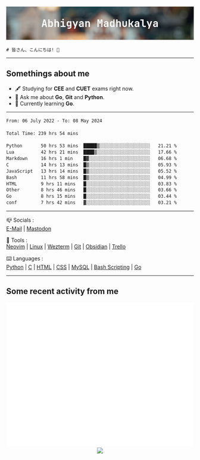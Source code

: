 ![header](./header.png)
```
# 皆さん、こんにちは! 👋
```
---

## Somethings about me
- 🖋️ Studying for **CEE** and **CUET** exams right now.
- 💬 Ask me about **Go**, **Git** and **Python**.
- 🔭 Currently learning **Go**.

---

<!--START_SECTION:waka-->

```txt
From: 06 July 2022 - To: 08 May 2024

Total Time: 239 hrs 54 mins

Python       50 hrs 53 mins  █████▒░░░░░░░░░░░░░░░░░░░   21.21 %
Lua          42 hrs 21 mins  ████▒░░░░░░░░░░░░░░░░░░░░   17.66 %
Markdown     16 hrs 1 min    █▓░░░░░░░░░░░░░░░░░░░░░░░   06.68 %
C            14 hrs 13 mins  █▒░░░░░░░░░░░░░░░░░░░░░░░   05.93 %
JavaScript   13 hrs 14 mins  █▒░░░░░░░░░░░░░░░░░░░░░░░   05.52 %
Bash         11 hrs 58 mins  █▒░░░░░░░░░░░░░░░░░░░░░░░   04.99 %
HTML         9 hrs 11 mins   █░░░░░░░░░░░░░░░░░░░░░░░░   03.83 %
Other        8 hrs 46 mins   █░░░░░░░░░░░░░░░░░░░░░░░░   03.66 %
Go           8 hrs 15 mins   █░░░░░░░░░░░░░░░░░░░░░░░░   03.44 %
conf         7 hrs 42 mins   ▓░░░░░░░░░░░░░░░░░░░░░░░░   03.21 %
```

<!--END_SECTION:waka-->

---

📪 Socials :<br>
[E-Mail](mailto:abhigyanmadhukalya@gmail.com) | <a rel="me" href="https://mastodon.social/@abhigyanmadhukalya">Mastodon</a>

🧰 Tools :<br>
[Neovim](https://neovim.oi) | [Linux](https://archlinux.org/) | [Wezterm](https://wezfurlong.org/wezterm/index.html) | [Git](https://git-scm.com/) | [Obsidian](https://obsidian.md) | [Trello](https://trello.com)

⌨️ Languages :<br>
[Python](https://python.org) | [C](https://www.iso.org/standard/74528.html) | [HTML](https://html.spec.whatwg.org/) | [CSS](https://www.w3.org/Style/CSS/Overview.en.html) | [MySQL](https://www.mysql.com/) | [Bash Scripting](https://www.gnu.org/software/bash/) | [Go](https://go.dev)

---

## Some recent activity from me
<p align="center">
  <img src="./github-metrics.svg" />
  <img src="https://github-profile-summary-cards.vercel.app/api/cards/profile-details?username=abhigyanmadhukalya&theme=github_dark" />
</p>

